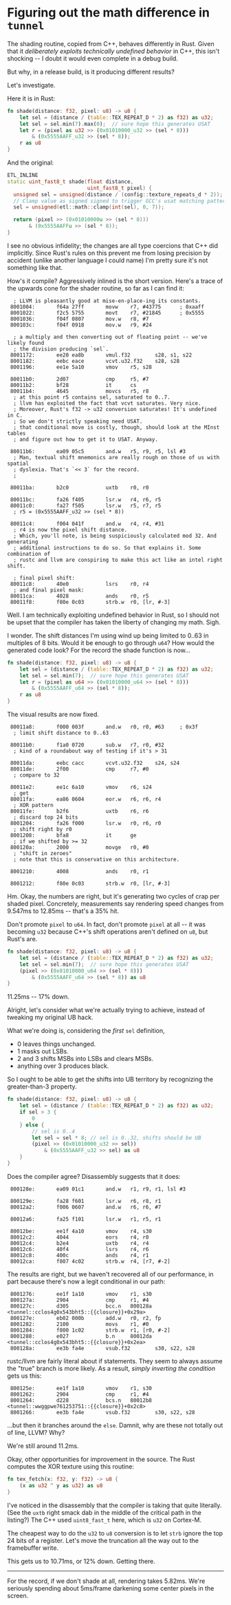 # Figuring out the math difference in `tunnel`

The shading routine, copied from C++, behaves differently in Rust. Given that it
*deliberately exploits technically undefined behavior* in C++, this isn't
shocking -- I doubt it would even complete in a debug build.

But why, in a release build, is it producing different results?

Let's investigate.

Here it is in Rust:

```rust
fn shade(distance: f32, pixel: u8) -> u8 {
    let sel = (distance / (table::TEX_REPEAT_D * 2) as f32) as u32;
    let sel = sel.min(7).max(0);  // sure hope this generates USAT
    let r = (pixel as u32 >> (0x01010000_u32 >> (sel * 8)))
        & (0x5555AAFF_u32 >> (sel * 8));
    r as u8
}
```

And the original:

```c++
ETL_INLINE
static uint_fast8_t shade(float distance,
                          uint_fast8_t pixel) {
  unsigned sel = unsigned(distance / (config::texture_repeats_d * 2));
  // Clamp value as signed signed to trigger GCC's usat matching pattern (bug).
  sel = unsigned(etl::math::clamp(int(sel), 0, 7));

  return (pixel >> (0x01010000u >> (sel * 8)))
       & (0x5555AAFFu >> (sel * 8));
}
```

I see no obvious infidelity; the changes are all type coercions that C++ did
implicitly. Since Rust's rules on this prevent me from losing precision by
accident (unlike another language I could name) I'm pretty sure it's not
something like that.

How's it compile? Aggressively inlined is the short version. Here's a trace of
the upwards cone for the shader routine, so far as I can find it:

```
  ; LLVM is pleasantly good at mise-en-place-ing its constants.
 8001004:       f64a 27ff       movw    r7, #43775      ; 0xaaff
 8001022:       f2c5 5755       movt    r7, #21845      ; 0x5555
 8001036:       f04f 0807       mov.w   r8, #7
 800103c:       f04f 0918       mov.w   r9, #24

  ; a multiply and then converting out of floating point -- we've likely found
  ; the division producing `sel`.
 8001172:       ee20 ea8b       vmul.f32        s28, s1, s22
 8001182:       eebc eace       vcvt.u32.f32    s28, s28
 8001196:       ee1e 5a10       vmov    r5, s28

 80011b0:       2d07            cmp     r5, #7
 80011b2:       bf28            it      cs
 80011b4:       4645            movcs   r5, r8
  ; at this point r5 contains sel, saturated to 0..7.
  ; llvm has exploited the fact that vcvt saturates. Very nice.
  ; Moreover, Rust's f32 -> u32 conversion saturates! It's undefined in C.
  ; So we don't strictly speaking need USAT.
  ; that conditional move is costly, though, should look at the MInst tables
  ; and figure out how to get it to USAT. Anyway.

 80011b6:       ea09 05c5       and.w   r5, r9, r5, lsl #3
  ; Man, textual shift mnemonics are really rough on those of us with spatial
  ; dyslexia. That's `<< 3` for the record.
  ; 

 80011ba:       b2c0            uxtb    r0, r0

 80011bc:       fa26 f405       lsr.w   r4, r6, r5
 80011c0:       fa27 f505       lsr.w   r5, r7, r5
  ; r5 = (0x5555AAFF_u32 >> (sel * 8))

 80011c4:       f004 041f       and.w   r4, r4, #31
  ; r4 is now the pixel shift distance.
  ; Which, you'll note, is being suspiciously calculated mod 32. And generating
  ; additional instructions to do so. So that explains it. Some combination of
  ; rustc and llvm are conspiring to make this act like an intel right shift.

  ; final pixel shift:
 80011c8:       40e0            lsrs    r0, r4
  ; and final pixel mask:
 80011ca:       4028            ands    r0, r5
 80011f8:       f80e 0c03       strb.w  r0, [lr, #-3]
```

Well. I am technically exploiting undefined behavior in Rust, so I should not be
upset that the compiler has taken the liberty of changing my math. Sigh.

I wonder. The shift distances I'm using wind up being limited to 0..63 in
multiples of 8 bits. Would it be enough to go through `u64`? How would the
generated code look? For the record the shade function is now...

```rust
fn shade(distance: f32, pixel: u8) -> u8 {
    let sel = (distance / (table::TEX_REPEAT_D * 2) as f32) as u32;
    let sel = sel.min(7);  // sure hope this generates USAT
    let r = (pixel as u64 >> (0x01010000_u64 >> (sel * 8)))
        & (0x5555AAFF_u64 >> (sel * 8));
    r as u8
}
```

The visual results are now fixed.

```
 80011a8:       f000 003f       and.w   r0, r0, #63     ; 0x3f
  ; limit shift distance to 0..63

 80011b0:       f1a0 0720       sub.w   r7, r0, #32
  ; kind of a roundabout way of testing if it's > 31

 80011da:       eebc cacc       vcvt.u32.f32    s24, s24
 80011de:       2f00            cmp     r7, #0
  ; compare to 32

 80011e2:       ee1c 6a10       vmov    r6, s24
  ; get 
 80011fa:       ea86 0604       eor.w   r6, r6, r4
  ; XOR pattern
 80011fe:       b2f6            uxtb    r6, r6
  ; discard top 24 bits
 8001204:       fa26 f000       lsr.w   r0, r6, r0
  ; shift right by r0
 8001208:       bfa8            it      ge
  ; if we shifted by >= 32
 800120a:       2000            movge   r0, #0
  ; "shift in zeroes"
  ; note that this is conservative on this architecture.

 8001210:       4008            ands    r0, r1

 8001212:       f80e 0c03       strb.w  r0, [lr, #-3]

```

Hm. Okay, the numbers are right, but it's generating two cycles of crap per
shaded pixel. Concretely, measurements say rendering speed changes from 9.547ms
to 12.85ms -- that's a 35% hit.

Don't promote `pixel` to `u64`. In fact, don't promote `pixel` at all -- it was
becoming `u32` because C++'s shift operations aren't defined on `u8`, but Rust's
are.

```rust
fn shade(distance: f32, pixel: u8) -> u8 {
    let sel = (distance / (table::TEX_REPEAT_D * 2) as f32) as u32;
    let sel = sel.min(7);  // sure hope this generates USAT
    (pixel >> (0x01010000_u64 >> (sel * 8)))
        & (0x5555AAFF_u64 >> (sel * 8)) as u8
}
```

11.25ms -- 17% down.

Alright, let's consider what we're actually trying to achieve, instead of
tweaking my original UB hack.

What we're doing is, considering the *first* `sel` definition,
- 0 leaves things unchanged.
- 1 masks out LSBs.
- 2 and 3 shifts MSBs into LSBs and clears MSBs.
- anything over 3 produces black.

So I ought to be able to get the shifts into UB territory by recognizing the
greater-than-3 property.

```rust
fn shade(distance: f32, pixel: u8) -> u8 {
    let sel = (distance / (table::TEX_REPEAT_D * 2) as f32) as u32;
    if sel > 3 {
        0
    } else {
        // sel is 0..4
        let sel = sel * 8; // sel is 0..32, shifts should be UB
        (pixel >> (0x01010000_u32 >> sel))
            & (0x5555AAFF_u32 >> sel) as u8
    }
}
```

Does the compiler agree? Disassembly suggests that it does:

```
 800128e:       ea09 01c1       and.w   r1, r9, r1, lsl #3

 800129e:       fa28 f601       lsr.w   r6, r8, r1
 80012a2:       f006 0607       and.w   r6, r6, #7

 80012a6:       fa25 f101       lsr.w   r1, r5, r1

 80012be:       ee1f 4a10       vmov    r4, s30
 80012c2:       4044            eors    r4, r0
 80012c4:       b2e4            uxtb    r4, r4
 80012c6:       40f4            lsrs    r4, r6
 80012c8:       400c            ands    r4, r1
 80012ca:       f807 4c02       strb.w  r4, [r7, #-2]

```

The results are right, but we haven't recovered all of our performance, in part
because there's now a legit conditional in our path:

```
 8001276:       ee1f 1a10       vmov    r1, s30
 800127a:       2904            cmp     r1, #4
 800127c:       d305            bcc.n   800128a <tunnel::cclos4g0x543bht5::{{closure}}+0x29a>
 800127e:       eb02 000b       add.w   r0, r2, fp
 8001282:       2100            movs    r1, #0
 8001284:       f800 1c02       strb.w  r1, [r0, #-2]
 8001288:       e027            b.n     80012da <tunnel::cclos4g0x543bht5::{{closure}}+0x2ea>
 800128a:       ee3b fa4e       vsub.f32        s30, s22, s28
```

rustc/llvm are fairly literal about if statements. They seem to always assume
the "true" branch is more likely. As a result, *simply inverting the condition*
gets us this:

```
 800125e:       ee1f 1a10       vmov    r1, s30
 8001262:       2904            cmp     r1, #4
 8001264:       d228            bcs.n   80012b8 <tunnel::wwggpwe761253751::{{closure}}+0x2c8>
 8001266:       ee3b fa4e       vsub.f32        s30, s22, s28
```

...but then it branches around the `else`. Damnit, why are these not totally out
of line, LLVM? Why?

We're still around 11.2ms.


Okay, other opportunities for improvement in the source. The Rust computes the
XOR texture using this routine:

```rust
fn tex_fetch(x: f32, y: f32) -> u8 {
    (x as u32 ^ y as u32) as u8
}
```

I've noticed in the disassembly that the compiler is taking that quite
literally. (See the `uxtb` right smack dab in the middle of the critical path
in the listing?) The C++ used `uint8_fast_t` here, which is `u32` on Cortex-M.

The cheapest way to do the `u32` to `u8` conversion is to let `strb` ignore the
top 24 bits of a register. Let's move the truncation all the way out to the
framebuffer write.

This gets us to 10.71ms, or 12% down. Getting there.

---

For the record, if we don't shade at all, rendering takes 5.82ms. We're
seriously spending about 5ms/frame darkening some center pixels in the screen.



